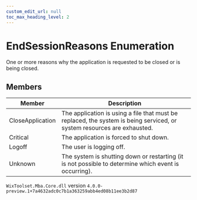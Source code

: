 ```yaml
---
custom_edit_url: null
toc_max_heading_level: 2
---
```

# EndSessionReasons Enumeration
One or more reasons why the application is requested to be closed or is being closed.
## Members
| Member | Description |
| ------ | ----------- |
| CloseApplication | The application is using a file that must be replaced, the system is being serviced, or system resources are exhausted. |
| Critical | The application is forced to shut down. |
| Logoff | The user is logging off. |
| Unknown | The system is shutting down or restarting (it is not possible to determine which event is occurring). |
`WixToolset.Mba.Core.dll` version `4.0.0-preview.1+7a4632adc0c7b1a363259abb4ed08b11ee3b2d87`
